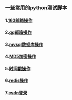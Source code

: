### 一些常用的python测试脚本

#### 1.[163邮箱操作](email_opera_163.py)
#### 2.[qq邮箱操作](email_opera_qq.py)
#### 3.[mysql数据库操作](db_opera.py)
#### 4.[MD5加密操作](md5_opera.py)
#### 5.[时间戳操作](time_opera.py)
#### 6.[redis操作](redis_opera.py)
#### 7.[csdn登录](login_csdn.py)